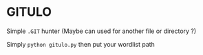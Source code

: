 # GITULO

Simple `.GIT` hunter (Maybe can used for another file or directory ?)

Simply `python gitulo.py` then put your wordlist path
